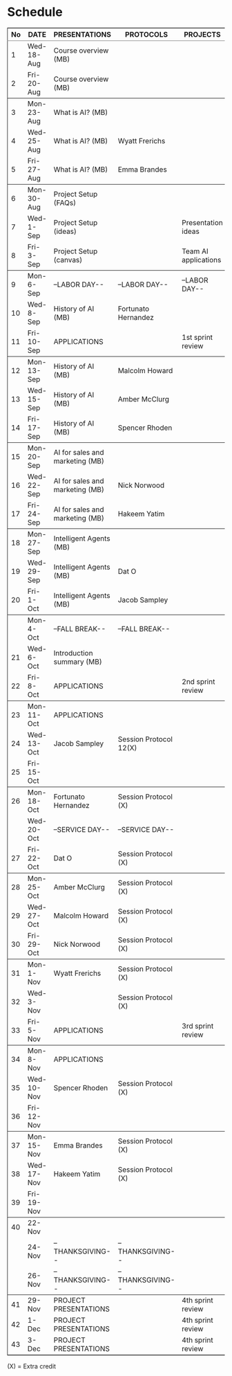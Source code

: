 

# Schedule

<table border="2" cellspacing="0" cellpadding="6" rules="groups" frame="hsides">


<colgroup>
<col  class="org-right" />

<col  class="org-left" />

<col  class="org-left" />

<col  class="org-left" />

<col  class="org-left" />
</colgroup>
<thead>
<tr>
<th scope="col" class="org-right">No</th>
<th scope="col" class="org-left">DATE</th>
<th scope="col" class="org-left">PRESENTATIONS</th>
<th scope="col" class="org-left">PROTOCOLS</th>
<th scope="col" class="org-left">PROJECTS</th>
</tr>
</thead>

<tbody>
<tr>
<td class="org-right">1</td>
<td class="org-left">Wed-18-Aug</td>
<td class="org-left">Course overview (MB)</td>
<td class="org-left">&#xa0;</td>
<td class="org-left">&#xa0;</td>
</tr>


<tr>
<td class="org-right">2</td>
<td class="org-left">Fri-20-Aug</td>
<td class="org-left">Course overview (MB)</td>
<td class="org-left">&#xa0;</td>
<td class="org-left">&#xa0;</td>
</tr>
</tbody>

<tbody>
<tr>
<td class="org-right">3</td>
<td class="org-left">Mon-23-Aug</td>
<td class="org-left">What is AI? (MB)</td>
<td class="org-left">&#xa0;</td>
<td class="org-left">&#xa0;</td>
</tr>


<tr>
<td class="org-right">4</td>
<td class="org-left">Wed-25-Aug</td>
<td class="org-left">What is AI? (MB)</td>
<td class="org-left">Wyatt Frerichs</td>
<td class="org-left">&#xa0;</td>
</tr>


<tr>
<td class="org-right">5</td>
<td class="org-left">Fri-27-Aug</td>
<td class="org-left">What is AI? (MB)</td>
<td class="org-left">Emma Brandes</td>
<td class="org-left">&#xa0;</td>
</tr>
</tbody>

<tbody>
<tr>
<td class="org-right">6</td>
<td class="org-left">Mon-30-Aug</td>
<td class="org-left">Project Setup (FAQs)</td>
<td class="org-left">&#xa0;</td>
<td class="org-left">&#xa0;</td>
</tr>


<tr>
<td class="org-right">7</td>
<td class="org-left">Wed-1-Sep</td>
<td class="org-left">Project Setup (ideas)</td>
<td class="org-left">&#xa0;</td>
<td class="org-left">Presentation ideas</td>
</tr>


<tr>
<td class="org-right">8</td>
<td class="org-left">Fri-3-Sep</td>
<td class="org-left">Project Setup (canvas)</td>
<td class="org-left">&#xa0;</td>
<td class="org-left">Team AI applications</td>
</tr>
</tbody>

<tbody>
<tr>
<td class="org-right">9</td>
<td class="org-left">Mon-6-Sep</td>
<td class="org-left">&#x2013;LABOR DAY--</td>
<td class="org-left">&#x2013;LABOR DAY--</td>
<td class="org-left">&#x2013;LABOR DAY--</td>
</tr>


<tr>
<td class="org-right">10</td>
<td class="org-left">Wed-8-Sep</td>
<td class="org-left">History of AI (MB)</td>
<td class="org-left">Fortunato Hernandez</td>
<td class="org-left">&#xa0;</td>
</tr>


<tr>
<td class="org-right">11</td>
<td class="org-left">Fri-10-Sep</td>
<td class="org-left">APPLICATIONS</td>
<td class="org-left">&#xa0;</td>
<td class="org-left">1st sprint review</td>
</tr>
</tbody>

<tbody>
<tr>
<td class="org-right">12</td>
<td class="org-left">Mon-13-Sep</td>
<td class="org-left">History of AI (MB)</td>
<td class="org-left">Malcolm Howard</td>
<td class="org-left">&#xa0;</td>
</tr>


<tr>
<td class="org-right">13</td>
<td class="org-left">Wed-15-Sep</td>
<td class="org-left">History of AI (MB)</td>
<td class="org-left">Amber McClurg</td>
<td class="org-left">&#xa0;</td>
</tr>


<tr>
<td class="org-right">14</td>
<td class="org-left">Fri-17-Sep</td>
<td class="org-left">History of AI (MB)</td>
<td class="org-left">Spencer Rhoden</td>
<td class="org-left">&#xa0;</td>
</tr>
</tbody>

<tbody>
<tr>
<td class="org-right">15</td>
<td class="org-left">Mon-20-Sep</td>
<td class="org-left">AI for sales and marketing (MB)</td>
<td class="org-left">&#xa0;</td>
<td class="org-left">&#xa0;</td>
</tr>


<tr>
<td class="org-right">16</td>
<td class="org-left">Wed-22-Sep</td>
<td class="org-left">AI for sales and marketing (MB)</td>
<td class="org-left">Nick Norwood</td>
<td class="org-left">&#xa0;</td>
</tr>


<tr>
<td class="org-right">17</td>
<td class="org-left">Fri-24-Sep</td>
<td class="org-left">AI for sales and marketing (MB)</td>
<td class="org-left">Hakeem Yatim</td>
<td class="org-left">&#xa0;</td>
</tr>
</tbody>

<tbody>
<tr>
<td class="org-right">18</td>
<td class="org-left">Mon-27-Sep</td>
<td class="org-left">Intelligent Agents (MB)</td>
<td class="org-left">&#xa0;</td>
<td class="org-left">&#xa0;</td>
</tr>


<tr>
<td class="org-right">19</td>
<td class="org-left">Wed-29-Sep</td>
<td class="org-left">Intelligent Agents (MB)</td>
<td class="org-left">Dat O</td>
<td class="org-left">&#xa0;</td>
</tr>


<tr>
<td class="org-right">20</td>
<td class="org-left">Fri-1-Oct</td>
<td class="org-left">Intelligent Agents (MB)</td>
<td class="org-left">Jacob Sampley</td>
<td class="org-left">&#xa0;</td>
</tr>
</tbody>

<tbody>
<tr>
<td class="org-right">&#xa0;</td>
<td class="org-left">Mon-4-Oct</td>
<td class="org-left">&#x2013;FALL BREAK--</td>
<td class="org-left">&#x2013;FALL BREAK--</td>
<td class="org-left">&#xa0;</td>
</tr>


<tr>
<td class="org-right">21</td>
<td class="org-left">Wed-6-Oct</td>
<td class="org-left">Introduction summary (MB)</td>
<td class="org-left">&#xa0;</td>
<td class="org-left">&#xa0;</td>
</tr>


<tr>
<td class="org-right">22</td>
<td class="org-left">Fri-8-Oct</td>
<td class="org-left">APPLICATIONS</td>
<td class="org-left">&#xa0;</td>
<td class="org-left">2nd sprint review</td>
</tr>
</tbody>

<tbody>
<tr>
<td class="org-right">23</td>
<td class="org-left">Mon-11-Oct</td>
<td class="org-left">APPLICATIONS</td>
<td class="org-left">&#xa0;</td>
<td class="org-left">&#xa0;</td>
</tr>


<tr>
<td class="org-right">24</td>
<td class="org-left">Wed-13-Oct</td>
<td class="org-left">Jacob Sampley</td>
<td class="org-left">Session Protocol 12(X)</td>
<td class="org-left">&#xa0;</td>
</tr>


<tr>
<td class="org-right">25</td>
<td class="org-left">Fri-15-Oct</td>
<td class="org-left">&#xa0;</td>
<td class="org-left">&#xa0;</td>
<td class="org-left">&#xa0;</td>
</tr>
</tbody>

<tbody>
<tr>
<td class="org-right">26</td>
<td class="org-left">Mon-18-Oct</td>
<td class="org-left">Fortunato Hernandez</td>
<td class="org-left">Session Protocol (X)</td>
<td class="org-left">&#xa0;</td>
</tr>


<tr>
<td class="org-right">&#xa0;</td>
<td class="org-left">Wed-20-Oct</td>
<td class="org-left">&#x2013;SERVICE DAY--</td>
<td class="org-left">&#x2013;SERVICE DAY--</td>
<td class="org-left">&#xa0;</td>
</tr>


<tr>
<td class="org-right">27</td>
<td class="org-left">Fri-22-Oct</td>
<td class="org-left">Dat O</td>
<td class="org-left">Session Protocol (X)</td>
<td class="org-left">&#xa0;</td>
</tr>
</tbody>

<tbody>
<tr>
<td class="org-right">28</td>
<td class="org-left">Mon-25-Oct</td>
<td class="org-left">Amber McClurg</td>
<td class="org-left">Session Protocol (X)</td>
<td class="org-left">&#xa0;</td>
</tr>


<tr>
<td class="org-right">29</td>
<td class="org-left">Wed-27-Oct</td>
<td class="org-left">Malcolm Howard</td>
<td class="org-left">Session Protocol (X)</td>
<td class="org-left">&#xa0;</td>
</tr>


<tr>
<td class="org-right">30</td>
<td class="org-left">Fri-29-Oct</td>
<td class="org-left">Nick Norwood</td>
<td class="org-left">Session Protocol (X)</td>
<td class="org-left">&#xa0;</td>
</tr>
</tbody>

<tbody>
<tr>
<td class="org-right">31</td>
<td class="org-left">Mon-1-Nov</td>
<td class="org-left">Wyatt Frerichs</td>
<td class="org-left">Session Protocol (X)</td>
<td class="org-left">&#xa0;</td>
</tr>


<tr>
<td class="org-right">32</td>
<td class="org-left">Wed-3-Nov</td>
<td class="org-left">&#xa0;</td>
<td class="org-left">Session Protocol (X)</td>
<td class="org-left">&#xa0;</td>
</tr>


<tr>
<td class="org-right">33</td>
<td class="org-left">Fri-5-Nov</td>
<td class="org-left">APPLICATIONS</td>
<td class="org-left">&#xa0;</td>
<td class="org-left">3rd sprint review</td>
</tr>
</tbody>

<tbody>
<tr>
<td class="org-right">34</td>
<td class="org-left">Mon-8-Nov</td>
<td class="org-left">APPLICATIONS</td>
<td class="org-left">&#xa0;</td>
<td class="org-left">&#xa0;</td>
</tr>


<tr>
<td class="org-right">35</td>
<td class="org-left">Wed-10-Nov</td>
<td class="org-left">Spencer Rhoden</td>
<td class="org-left">Session Protocol (X)</td>
<td class="org-left">&#xa0;</td>
</tr>


<tr>
<td class="org-right">36</td>
<td class="org-left">Fri-12-Nov</td>
<td class="org-left">&#xa0;</td>
<td class="org-left">&#xa0;</td>
<td class="org-left">&#xa0;</td>
</tr>
</tbody>

<tbody>
<tr>
<td class="org-right">37</td>
<td class="org-left">Mon-15-Nov</td>
<td class="org-left">Emma Brandes</td>
<td class="org-left">Session Protocol (X)</td>
<td class="org-left">&#xa0;</td>
</tr>


<tr>
<td class="org-right">38</td>
<td class="org-left">Wed-17-Nov</td>
<td class="org-left">Hakeem Yatim</td>
<td class="org-left">Session Protocol (X)</td>
<td class="org-left">&#xa0;</td>
</tr>


<tr>
<td class="org-right">39</td>
<td class="org-left">Fri-19-Nov</td>
<td class="org-left">&#xa0;</td>
<td class="org-left">&#xa0;</td>
<td class="org-left">&#xa0;</td>
</tr>
</tbody>

<tbody>
<tr>
<td class="org-right">40</td>
<td class="org-left">22-Nov</td>
<td class="org-left">&#xa0;</td>
<td class="org-left">&#xa0;</td>
<td class="org-left">&#xa0;</td>
</tr>


<tr>
<td class="org-right">&#xa0;</td>
<td class="org-left">24-Nov</td>
<td class="org-left">&#x2013;THANKSGIVING--</td>
<td class="org-left">&#x2013;THANKSGIVING--</td>
<td class="org-left">&#xa0;</td>
</tr>


<tr>
<td class="org-right">&#xa0;</td>
<td class="org-left">26-Nov</td>
<td class="org-left">&#x2013;THANKSGIVING--</td>
<td class="org-left">&#x2013;THANKSGIVING--</td>
<td class="org-left">&#xa0;</td>
</tr>
</tbody>

<tbody>
<tr>
<td class="org-right">41</td>
<td class="org-left">29-Nov</td>
<td class="org-left">PROJECT PRESENTATIONS</td>
<td class="org-left">&#xa0;</td>
<td class="org-left">4th sprint review</td>
</tr>


<tr>
<td class="org-right">42</td>
<td class="org-left">1-Dec</td>
<td class="org-left">PROJECT PRESENTATIONS</td>
<td class="org-left">&#xa0;</td>
<td class="org-left">4th sprint review</td>
</tr>


<tr>
<td class="org-right">43</td>
<td class="org-left">3-Dec</td>
<td class="org-left">PROJECT PRESENTATIONS</td>
<td class="org-left">&#xa0;</td>
<td class="org-left">4th sprint review</td>
</tr>
</tbody>
</table>

(X) = Extra credit

